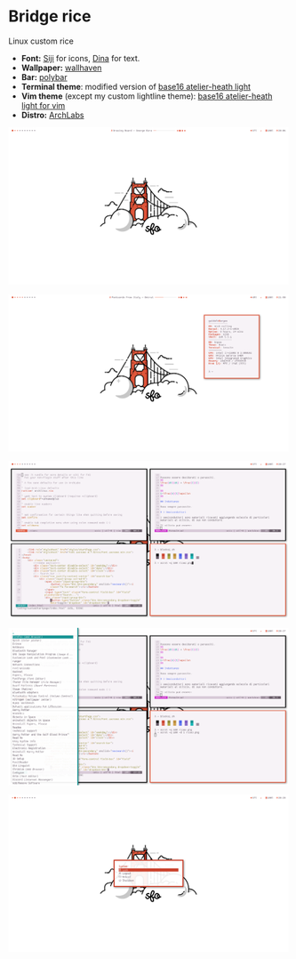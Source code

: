 # Bridge rice
Linux custom rice

* **Font:** [Siji](https://github.com/stark/siji) for icons, [Dina](https://www.dafont.com/dina.font) for text.
* **Wallpaper:** [wallhaven](https://alpha.wallhaven.cc/wallpaper/652741)
* **Bar:** [polybar](https://github.com/jaagr/polybar)
* **Terminal theme**: modified version of [base16 atelier-heath light](https://github.com/chriskempson/base16-shell/blob/master/scripts/base16-atelier-heath-light.sh)
* **Vim theme** (except my custom lightline theme): [base16 atelier-heath light for vim](https://github.com/chriskempson/base16-vim/blob/master/colors/base16-atelier-heath-light.vim) 
* **Distro:** [ArchLabs](https://archlabslinux.com/)

![Screenshot0](https://raw.githubusercontent.com/GuidoFe/bridge-rice/master/screenshots/rice0.png)

![Screenshot1](https://raw.githubusercontent.com/GuidoFe/bridge-rice/master/screenshots/rice1.png)

![Screenshot2](https://raw.githubusercontent.com/GuidoFe/bridge-rice/master/screenshots/rice2.png)

![Screenshot3](https://raw.githubusercontent.com/GuidoFe/bridge-rice/master/screenshots/rice3.png)

![Screenshot4](https://raw.githubusercontent.com/GuidoFe/bridge-rice/master/screenshots/rice4.png)
